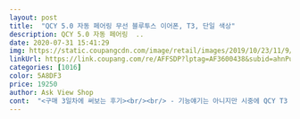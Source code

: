 ```yaml
---
layout: post 
title:  "QCY 5.0 자동 페어링 무선 블루투스 이어폰, T3, 단일 색상" 
description: QCY 5.0 자동 페어링  ..
date: 2020-07-31 15:41:29 
img: https://static.coupangcdn.com/image/retail/images/2019/10/23/11/9/4c058229-88e5-486b-b11a-12df2b6d55d3.jpg 
linkUrl: https://link.coupang.com/re/AFFSDP?lptag=AF3600438&subid=ahnPublicAsk&pageKey=323315694&itemId=1035325740&vendorItemId=5487885413&traceid=V0-113-ad47d43bebb43433 
categories: [1016] 
color: 5A8DF3 
price: 19250 
author: Ask View Shop 
cont:  "<구매 3일차에 써보는 후기><br/><br/> - 기능얘기는 아니지만 시중에 QCY T3 케이스를 잘 안 팔아요ㅠ 예쁜 케이스 씌워서 다니는게 꿈이셨던 분들은 T5 사시는거 추천... <br/><br/><br/> - 우선 저는 지금까지 지하상가에서 아무 유선이어폰 사거나 삼성에서 핸드폰 사면 딸려오는 이어폰만 써왔습니다.<br/> 음질은 잘 모르는 막귀지만, 일부 다이소 이어폰처럼 100m 밖에서 노래부르는 것 마냥 먹먹한(?) 소리는 극혐합니다.<br/><br/><br/> - 이어폰 모양  얘가 좀 특이하게 생겼죠? 저는 평소 꼭다리를 중간큰거 쓰는 편입니다.<br/> 중간이 적당한거같긴 한데 큰게 꼭 맞아서... <br/> 아이폰 콩나물 끼면 적당한 귀 크기입니다.<br/> 근데 이 이어폰은 조금 제 귀보다 살짝 큰 느낌? 들어가기는 꼭 맞게 들어가는데 격하게 움직이면 튀어나올거같은 그런 느낌입니다.<br/><br/><br/> - 처음 들었을때 느낌은 생각보다 나쁘지 않다 이 정도? 적어도 거부감은 들지 않는 소리였습니다.<br/> 그런데 제가 막귀라서 잘 모르긴 한데 아주 조용한 환경에서 들으면 소리가 좀 번지는거같긴 하구... <br/>.<br/> 일상생활 속에서는 전혀 문제 없습니다.<br/> 막귀들 추천<br/><br/> - 충전통에 이어폰 끼워져서 들어있습니다.<br/> 풀충전은 안되어있지만 어느정도 충전은 되어있구요.<br/> 짧은 USB 충전줄이랑 여분 꼭다리(?), 한글로 된 사용설명서 들어있습니다.<br/> 케이스가 없는건 조금 안타깝지만 2만원대 후반의 저렴한 가격이니까 많은걸 바라지는 않겠습니다.<br/><br/><br/> - 터치패널  볼륨조절, 음악 넘기기 등 잘 됩니다.<br/> 이어폰 귀에 맞추다가 터치패널 작동한다고 싫어하시는 분들이 계시긴 했습니다만 저는 터치패널 안 만지고 이어폰 맞추면 된다고 생각해요.<br/> 신경쓰이시는 분들은 좀 불편할수도... <br/>?<br/><br/> - 통화 품질  문제 느끼지 못했습니다.<br/><br/><br/> - 페어링 관련해서 문제 있다는 분들이 계시는 것 같던데 저는 괜찮았어요.<br/> 잘 뽑았나봐요... <br/> 처음 연결할 때도 그렇고 평소에 쓸때도 빼자마자 페어링 딱 돼서 노래 잘 흘러나옵니다.<br/> 아직 연결 끊김도 경험해보지 않았구요.<br/> 시간이 지나면 달라질 수도 있겠지만 문제점 생기면 리뷰 남길게요<br/>1.<br/> 페어링<br/>2.<br/> 구성품<br/>3.<br/> 음질<br/>4.<br/> 기능<br/>→ 네.<br/> 실제로 튀어나옵니다.<br/> 안튀어나온다해도 오래쓰면 아픕니다.<br/><br/>가격대비 정말 잘산것같아 뿌듯합디다<br/>그래서 맞는 이어폰이 거의 없고 그나마도 고무를 빼고서 껴야 겨우 맞거나 해서 에어팟은 내귀엔 너무 커서 사용 못했는데 이건 앞모양이 고무빼면 들어갈것 같은 디자인이라 혹시나하고 구매해봤습니다<br/>그런데 간혹 R 이어폰을 먼저 빼고 나머지 이어폰을 케이스에서 빼면 자동 페어링이 안되는 문제가 있더라고요.<br/> 빈도는 하루에 1번은 꼭 발생해서 다시 케이스에 넣고 다시 빼야하는 번거로움이 있습니다.<br/><br/>근데 이런 자잘한 결함들을 커버할 수 있는 가성비라서 저는 별 4개 드립니다.<br/> 거듭 말씀드리지만 2만원대에 이런 작은 결함들 정도는 애초에 감수하고 사야 한다고 생각... <br/> 나중에 무선이어폰을 지금보다 더 많이 쓰게되면 좀 더 좋은걸로 갈아탈 의향은 있지만 집콕중인 요즘에는 이정도 기능이면 괜찮을 것 같습니다.<br/><br/>볼륨조절 되는것도 좋고 두번 떠블터치하면 자동 멜론이 켜지는것도 너무 좋습니다<br/>실제로 사용해보면서 몇가지 단점이 보이고.<br/>.<br/> 유광 이어폰이라서 이어폰 자체도 기름이나 먼지가 잘 붙는 게 아쉽긴해도 구입당시 2만원에 배송도 하루만에 온 거 생각하면 그럭저럭 사용하기에는 좋습니다.<br/><br/>역시나 잘맞네요 고무없이 하루 착용해보니 너무 아파서 고무 끼우고 껴봤는데 한시간 착용시 좀 빠지는 느낌이 있었지만 한시간동안 조깅하면서도 빠지진 않아 좋더라구요<br/>이어폰의 이어팁 부분이 오염되기 쉬운 점도 귀에 넣는 이어폰이라서 꽤 신경쓰이더라고요.<br/> 먼지가 잘 붙는 타입이라서 신경을 좀 많이 써줘야할 것 같습니다.<br/> 닦으면 잘 닦이긴해도 다른 이어폰에 비해서 잘 더러워지는 건 단점입니다.<br/><br/>저는 귀도 귓구멍도 굉장히 작습니다<br/>저렴하면서 음질이 괜찮은 게 장점이라서 블루투스 이어폰 처음 사용해보고 싶은 사람이거나 덜렁거려서 자주 잃어버리시는 분에게는 좋을 것 같아요.<br/><br/>조깅하면서 유트브 켜놓고 영어강의 듣는데 음질도 아주 좋았어요<br/>처음 사용했을때는 갓성비!라고 외칠만큼의 음질도 나쁘지 않았고 페어링도 생각보다 빠릿하게 되어서 좋았어요.<br/><br/>처음에는 좋았는데 몇일 사용해보니까 문제점이 하나 둘 보이더라고요.<br/> 음질은 일단 나쁘지 않았고, 착용감도 qcy t1에 비하면 저한테는 완전 커널은 아니라서 적당했습니다.<br/><br/>총 두시간 조깅(뛰는것은 아니고 경보 정도)하고도 빠지지 않았지만 귀가 워낙 작다보니 두시간 사용햬 귀가 좀 아팠지만 저처럼 귀가 작은사람은 본적이 없어서 (10살정도 아이들 귀입니다) 아마 모든 귀에 잘맞을듯 합니다<br/>" 
---
```

